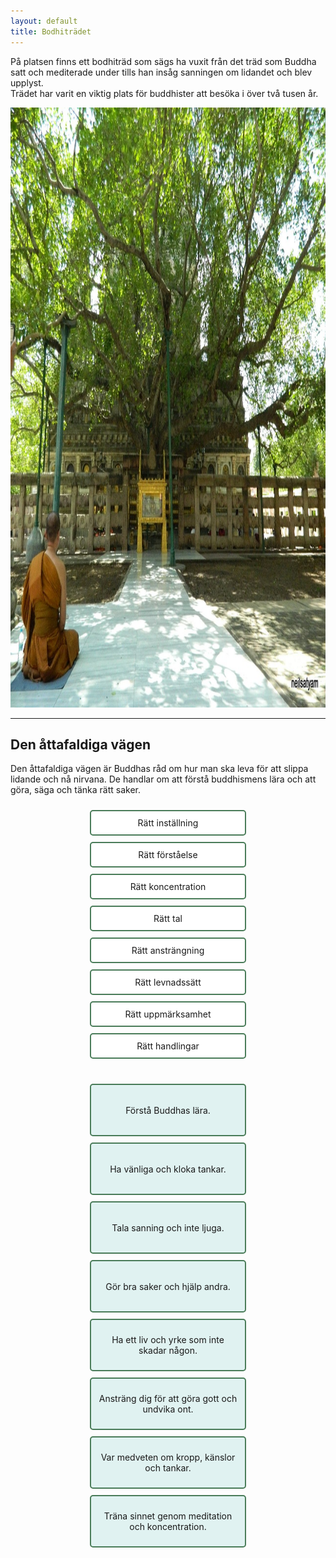 ```yaml
---
layout: default
title: Bodhiträdet
---
```


På platsen finns ett bodhiträd som sägs ha vuxit från det träd som Buddha satt och mediterade under tills han insåg sanningen om lidandet och blev upplyst.  
Trädet har varit en viktig plats för buddhister att besöka i över två tusen år.


<img src="/assets/images/Bodh_Gaya_Bodhi_Tree.jpg" usemap="#tree" alt="Bhoditräd"
     width="1280" height="960" style="width:1280px; height:960px;">

<map name="tree">
  <!-- Munk -->
  <area alt="Munk" title="Munk" href="#"
        coords="68,646,248,904" shape="rect" onclick="showText('Du har uppvisat kunskap om de ädla sanningarna. Nästa steg är att behärska den åttafaldiga vägen')">

  <!-- Skylt -->
  <area alt="Skylt" title="Skylt" href="#"
        coords="521,596,632,669" shape="rect" onclick="showText('Under detta träd lärde Buddha ut de fyra ädla sanningarna: Sanningen om lidandet, sanningen om hur lidandet kom till, sanningen om befrielsen från lidandet och sanningen om den åttafaldiga vägen.')">
</map>

<!-- Popup-container (dold som standard) -->
<div id="popup" style="display:none; position:fixed; top:0; left:0; width:100%; height:100%;
     background:rgba(0,0,0,0.8); text-align:center; z-index:9999; color:white; padding:20px; box-sizing:border-box;">
  <span onclick="closePopup()" 
        style="color:white; font-size:30px; position:absolute; top:20px; right:30px; cursor:pointer;">&times;</span>
  <div id="popupText" style="max-width:90%; margin:100px auto; font-size:24px; line-height:1.4;"></div>
</div>

<script>
function showText(text) {
  document.getElementById('popupText').textContent = text;
  document.getElementById('popup').style.display = 'block';
}

function closePopup() {
  document.getElementById('popup').style.display = 'none';
}

// Stäng genom att klicka på bakgrunden
document.getElementById('popup').addEventListener('click', function(e) {
  if (e.target.id === 'popup') {
    closePopup();
  }
});
</script>

---

## Den åttafaldiga vägen

Den åttafaldiga vägen är Buddhas råd om hur man ska leva för att slippa lidande och nå nirvana. De handlar om att förstå buddhismens lära och att göra, säga och tänka rätt saker.


<div class="container">
  <div class="cards" id="cardsContainer">
    <div class="card" draggable="true" id="card2">Rätt inställning</div>
    <div class="card" draggable="true" id="card1">Rätt förståelse</div>
    <div class="card" draggable="true" id="card8">Rätt koncentration</div>
    <div class="card" draggable="true" id="card3">Rätt tal</div>
    <div class="card" draggable="true" id="card6">Rätt ansträngning</div>
    <div class="card" draggable="true" id="card5">Rätt levnadssätt</div>
    <div class="card" draggable="true" id="card7">Rätt uppmärksamhet</div>
    <div class="card" draggable="true" id="card4">Rätt handlingar</div>
  </div>

  <div class="slots">
    <div class="slot" data-answer="card1">Förstå Buddhas lära.</div>
    <div class="slot" data-answer="card2">Ha vänliga och kloka tankar.</div>
    <div class="slot" data-answer="card3">Tala sanning och inte ljuga.</div>
    <div class="slot" data-answer="card4">Gör bra saker och hjälp andra.</div>
    <div class="slot" data-answer="card5">Ha ett liv och yrke som inte skadar någon.</div>
    <div class="slot" data-answer="card6">Ansträng dig för att göra gott och undvika ont.</div>
    <div class="slot" data-answer="card7">Var medveten om kropp, känslor och tankar.</div>
    <div class="slot" data-answer="card8">Träna sinnet genom meditation och koncentration.</div>
  </div>
</div>

<p id="feedback" style="margin-top:20px; font-weight:bold; color:green;"></p>

<script>
const feedback = document.getElementById('feedback');

document.querySelectorAll('.card').forEach(card => {
  card.addEventListener('dragstart', e => e.dataTransfer.setData('text', card.id));
});

document.querySelectorAll('.slot').forEach(slot => {
  slot.addEventListener('dragover', e => e.preventDefault());
  slot.addEventListener('drop', e => {
    e.preventDefault();
    const cardId = e.dataTransfer.getData('text');
    const card = document.getElementById(cardId);

    if(slot.dataset.answer === cardId){
      // Koppla kortet visuellt med förklaringen
      slot.innerHTML = `<strong>${card.textContent}</strong> - ${slot.textContent}`;
      slot.classList.add('correct');
      card.style.opacity = '0.5';  // Kortet markeras men syns fortfarande

      // Kontrollera om alla fyra rätta är placerade
      if([...document.querySelectorAll('.slot')].filter(s => ["card1","card2","card3","card4"].includes(s.dataset.answer)).every(s => s.classList.contains('correct'))){
        feedback.style.color = "green";
        feedback.innerHTML = "Rätt! Du kan gå vidare.<br><a href='rum3-4.html'>Gå vidare!</a>";
      }

    } else {
      feedback.textContent = "Fel kort, försök igen!";
      feedback.style.color = "red";
      // Ta bort meddelandet efter 2 sekunder om det inte fixas
      setTimeout(() => { feedback.textContent = ""; }, 2000);
    }
  });
});
</script>

<style>
.container { display: flex; flex-wrap: wrap; gap: 20px; justify-content: center; }
.cards, .slots { display: flex; flex-direction: column; gap: 10px; margin: 10px; width: 250px; }
.card, .slot { padding: 10px; border: 2px solid #4a7c59; border-radius: 5px; background: #fff; cursor: grab; text-align: center; }
.slot { min-height: 60px; display: flex; align-items: center; justify-content: center; background: #e0f2f1; }
.correct { background-color: #c8e6c9 !important; border-color: #2e7d32 !important; }
@media (max-width: 600px) {
  .container { flex-direction: column; align-items: center; }
  .cards, .slots { width: 90%; }
}
</style>
